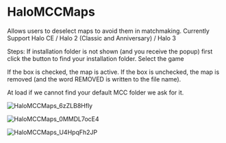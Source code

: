 # HaloMCCMaps

Allows users to deselect maps to avoid them in matchmaking.
Currently Support Halo CE / Halo 2 (Classic and Anniversary) / Halo 3

Steps:
If installation folder is not shown (and you receive the popup) first click the button to find your installation folder.
Select the game

If the box is checked, the map is active.
If the box is unchecked, the map is removed (and the word REMOVED is written to the file name).


At load if we cannot find your default MCC folder we ask for it.


![HaloMCCMaps_6zZLB8Hfly](https://github.com/theffapanda/HaloMCCMapSelector/assets/148169591/f5aab774-7dab-4778-8b99-2f3f42cf80f1)

![HaloMCCMaps_0MMDL7ocE4](https://github.com/theffapanda/HaloMCCMapSelector/assets/148169591/c845145b-f63c-410c-960c-49587de394bc)

![HaloMCCMaps_U4HpqFh2JP](https://github.com/theffapanda/HaloMCCMapSelector/assets/148169591/15922904-5c6a-4d97-8762-9098a4954fb3)
